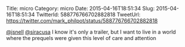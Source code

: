 Title: micro
Category: micro
Date: 2015-04-16T18:51:34
Slug: 2015-04-16T18:51:34
TwitterId: 588776766702882818
TweetUrl: https://twitter.com/mark_philpot/status/588776766702882818

[@jsnell](https://twitter.com/jsnell) [@siracusa](https://twitter.com/siracusa) I know it's only a trailer, but I want to live in a world where the prequels were given this level of care and attention